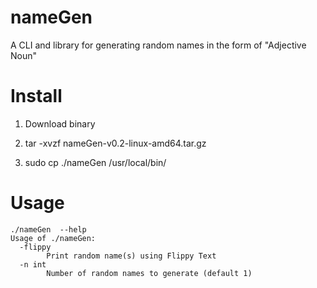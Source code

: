 # nameGen
A CLI and library for generating random names in the form of "Adjective Noun"

# Install

1. Download binary

2. tar -xvzf nameGen-v0.2-linux-amd64.tar.gz

3. sudo cp ./nameGen /usr/local/bin/

# Usage

```
./nameGen  --help
Usage of ./nameGen:
  -flippy
    	Print random name(s) using Flippy Text
  -n int
    	Number of random names to generate (default 1)
```

